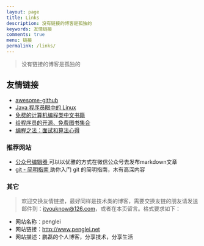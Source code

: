 ```yaml
---
layout: page
title: Links
description: 没有链接的博客是孤独的
keywords: 友情链接
comments: true
menu: 链接
permalink: /links/
---
```



> 没有链接的博客是孤独的

## 友情链接

 * [awesome-github](https://github.com/AntBranch/awesome-github)
 * [Java 程序员眼中的 Linux](https://github.com/judasn/Linux-Tutorial)
 * [免费的计算机编程类中文书籍](https://github.com/kanwangzjm/free-programming-books-zh_CN)
 * [给程序员的开源、免费图书集合](https://github.com/waylau/books-collection)
 * [编程之法：面试和算法心得](https://github.com/waylau/books-collection)
 
### 推荐网站
 * [公众号编辑器 ](http://md.barretlee.com/) 可以以优雅的方式在微信公众号去发布markdown文章
 * [git - 简明指南 ](http://rogerdudler.github.io/git-guide/index.zh.html) 助你入门 git 的简明指南，木有高深内容

### 其它

> 欢迎交换友情链接，最好同样是技术类的博客，需要交换友链的朋友请发送邮件到：ityouknow@126.com，或者在本页留言。格式要求如下：

* 网站名称：penglei
* 网站链接：http://www.penglei.net
* 网站描述：鹏磊的个人博客，分享技术，分享生活